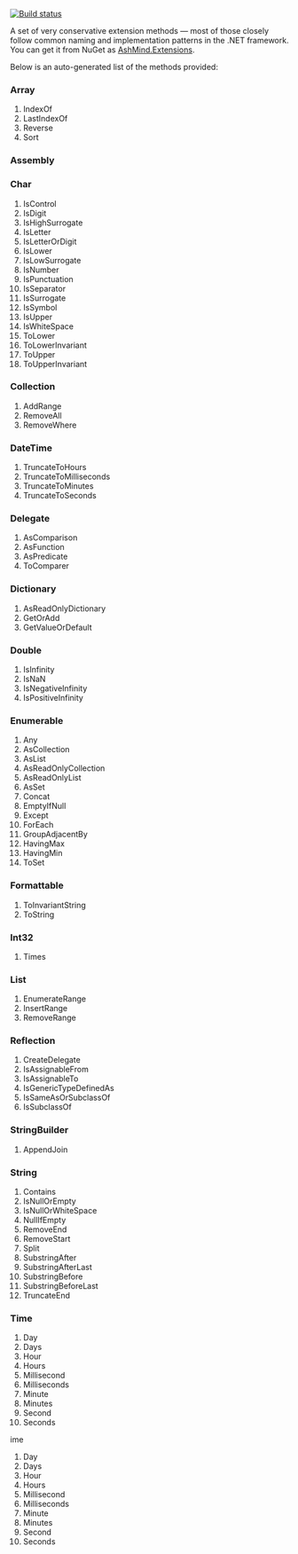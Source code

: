 [![Build status](https://ci.appveyor.com/api/projects/status/jg5841626qcwpc6b)](https://ci.appveyor.com/project/ashmind/ashmind-extensions)

A set of very conservative extension methods — most of those closely follow common naming and implementation patterns in the .NET framework. You can get it from NuGet as [AshMind.Extensions](https://www.nuget.org/packages/AshMind.Extensions/).

Below is an auto-generated list of the methods provided:
### Array
  1. IndexOf
  2. LastIndexOf
  3. Reverse
  4. Sort

### Assembly

### Char
  1. IsControl
  2. IsDigit
  3. IsHighSurrogate
  4. IsLetter
  5. IsLetterOrDigit
  6. IsLower
  7. IsLowSurrogate
  8. IsNumber
  9. IsPunctuation
  10. IsSeparator
  11. IsSurrogate
  12. IsSymbol
  13. IsUpper
  14. IsWhiteSpace
  15. ToLower
  16. ToLowerInvariant
  17. ToUpper
  18. ToUpperInvariant

### Collection
  1. AddRange
  2. RemoveAll
  3. RemoveWhere

### DateTime
  1. TruncateToHours
  2. TruncateToMilliseconds
  3. TruncateToMinutes
  4. TruncateToSeconds

### Delegate
  1. AsComparison
  2. AsFunction
  3. AsPredicate
  4. ToComparer

### Dictionary
  1. AsReadOnlyDictionary
  2. GetOrAdd
  3. GetValueOrDefault

### Double
  1. IsInfinity
  2. IsNaN
  3. IsNegativeInfinity
  4. IsPositiveInfinity

### Enumerable
  1. Any
  2. AsCollection
  3. AsList
  4. AsReadOnlyCollection
  5. AsReadOnlyList
  6. AsSet
  7. Concat
  8. EmptyIfNull
  9. Except
  10. ForEach
  11. GroupAdjacentBy
  12. HavingMax
  13. HavingMin
  14. ToSet

### Formattable
  1. ToInvariantString
  2. ToString

### Int32
  1. Times

### List
  1. EnumerateRange
  2. InsertRange
  3. RemoveRange

### Reflection
  1. CreateDelegate
  2. IsAssignableFrom
  3. IsAssignableTo
  4. IsGenericTypeDefinedAs
  5. IsSameAsOrSubclassOf
  6. IsSubclassOf

### StringBuilder
  1. AppendJoin

### String
  1. Contains
  2. IsNullOrEmpty
  3. IsNullOrWhiteSpace
  4. NullIfEmpty
  5. RemoveEnd
  6. RemoveStart
  7. Split
  8. SubstringAfter
  9. SubstringAfterLast
  10. SubstringBefore
  11. SubstringBeforeLast
  12. TruncateEnd

### Time
  1. Day
  2. Days
  3. Hour
  4. Hours
  5. Millisecond
  6. Milliseconds
  7. Minute
  8. Minutes
  9. Second
  10. Seconds

ime
  1. Day
  2. Days
  3. Hour
  4. Hours
  5. Millisecond
  6. Milliseconds
  7. Minute
  8. Minutes
  9. Second
  10. Seconds

